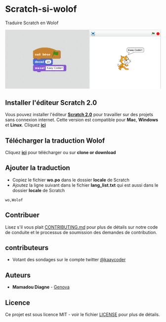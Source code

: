 # Scratch-si-wolof
Traduire Scratch en Wolof

![GitHub Logo](assets/img/intro.png)

##  Installer l'éditeur Scratch 2.0

Vous pouvez installer l'éditeur [**Scratch 2.0**](https://scratch.mit.edu/download/) pour travailler sur des projets sans connexion internet. Cette version est compatible pour **Mac**, **Windows** et **Linux**. Cliquez [**ici**](https://scratch.mit.edu/download/)

## Télécharger la traduction Wolof

Cliquez [**ici**](https://github.com/senegalouvert/annuaire-sites-publics-senegal/archive/master.zip) pour télécharger ou sur **clone or download**

## Ajouter la traduction

* Copiez le fichier **wo.po** dans le dossier **locale** de Scratch
* Ajoutez la ligne suivant dans le fichier **lang_list.txt** qui est aussi dans le dossier **locale** de Scratch

```
wo,Wolof
```

## Contribuer

Lisez s'il vous plait [CONTRIBUTING.md](CONTRIBUTING.md) pour plus de détails sur notre code de conduite et le processus de soumission des demandes de contribution.

## contributeurs

* Votant des sondages sur le compte twitter [@kaaycoder](https://twitter.com/kaaycoder)

## Auteurs

* **Mamadou Diagne** - [Genova](https://github.com/genova)

## Licence

Ce projet est sous licence MIT - voir le fichier [LICENSE](LICENSE) pour plus de détails.
